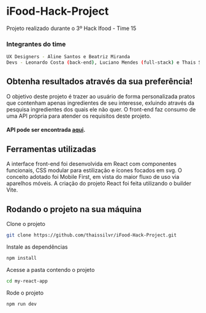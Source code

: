 # iFood-Hack-Project
Projeto realizado durante o 3º Hack Ifood - Time 15

### Integrantes do time
```bash
UX Designers - Aline Santos e Beatriz Miranda
Devs - Leonardo Costa (back-end), Luciano Mendes (full-stack) e Thais Silveira (front-end)
```

## Obtenha resultados através da sua preferência!
O objetivo deste projeto é trazer ao usuário de forma personalizada pratos que contenham apenas ingredientes de seu interesse, exluindo através da pesquisa ingredientes dos quais ele não quer. O front-end faz consumo de uma API própria para atender os requisitos deste projeto.
#### API pode ser encontrada <a href = 'https://github.com/LeoCosta-dev/Hack-Ifood-API'>aqui</a>.

## Ferramentas utilizadas
A interface front-end foi desenvolvida em React com componentes funcionais, CSS modular para estilização e ícones focados em svg. O conceito adotado foi Mobile First, em vista do maior fluxo de uso via aparelhos móveis.
A criação do projeto React foi feita utilizando o builder Vite.


## Rodando o projeto na sua máquina
Clone o projeto
```bash
git clone https://github.com/thaissilvr/iFood-Hack-Project.git
```
Instale as dependências
```bash
npm install
```
Acesse a pasta contendo o projeto
```bash
cd my-react-app
```
Rode o projeto
```bash
npm run dev
```

